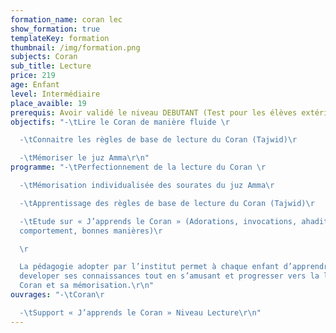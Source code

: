 ```yaml
---
formation_name: coran lec
show_formation: true
templateKey: formation
thumbnail: /img/formation.png
subjects: Coran
sub_title: Lecture
price: 219
age: Enfant
level: Intermédiaire
place_avaible: 19
prerequis: Avoir validé le niveau DEBUTANT (Test pour les élèves extérieur)
objectifs: "-\tLire le Coran de manière fluide \r

  -\tConnaitre les règles de base de lecture du Coran (Tajwid)\r

  -\tMémoriser le juz Amma\r\n"
programme: "-\tPerfectionnement de la lecture du Coran \r

  -\tMémorisation individualisée des sourates du juz Amma\r

  -\tApprentissage des règles de base de lecture du Coran (Tajwid)\r

  -\tEtude sur « J’apprends le Coran » (Adorations, invocations, ahadith,
  comportement, bonnes manières)\r

  \r

  La pédagogie adopter par l’institut permet à chaque enfant d’apprendre et de
  developer ses connaissances tout en s’amusant et progresser vers la lecture du
  Coran et sa mémorisation.\r\n"
ouvrages: "-\tCoran\r

  -\tSupport « J’apprends le Coran » Niveau Lecture\r\n"
---
```


